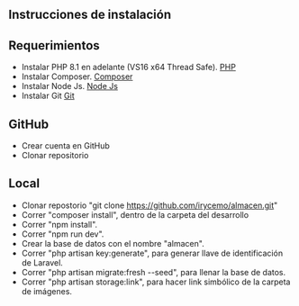 ## Instrucciones de instalación

## Requerimientos

- Instalar PHP 8.1 en adelante (VS16 x64 Thread Safe).
<a href="https://windows.php.net/download#php-8.1">PHP</a>
- Instalar Composer.
<a href="https://getcomposer.org/">Composer</a>
- Instalar Node Js.
<a href="https://nodejs.org/en/">Node Js</a>
- Instalar Git
<a href="https://git-scm.com/">Git</a>

## GitHub

- Crear cuenta en GitHub
- Clonar repositorio

## Local

- Clonar repostorio "git clone https://github.com/irycemo/almacen.git"
- Correr  "composer install", dentro de la carpeta del desarrollo
- Correr "npm install".
- Correr "npm run dev".
- Crear la base de datos con el nombre "almacen".
- Correr "php artisan key:generate", para generar llave de identificación de Laravel.
- Correr "php artisan migrate:fresh --seed", para llenar la base de datos.
- Correr "php artisan storage:link", para hacer link simbólico de la carpeta de imágenes.
